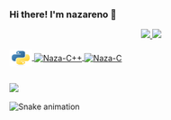 ### Hi there! I'm nazareno 👋

<div align="center">
  <a href="https://github.com/nazamath">
  <img height="180em" src="https://github-readme-stats.vercel.app/api?username=nazamath&show_icons=true&theme=dark&include_all_commits=true&count_private=true"/>
  <img height="180em" src="https://github-readme-stats.vercel.app/api/top-langs/?username=nazamath&layout=compact&langs_count=7&theme=dark"/>
</div>
<div style="display: inline_block"><br>
  <img align="center" alt="Naza-Python" height="30" width="40" src="https://raw.githubusercontent.com/devicons/devicon/master/icons/python/python-original.svg">
  <img align="center" alt="Naza-C++" height="30" width="40" src="https://cdn.jsdelivr.net/gh/devicons/devicon/icons/cplusplus/cplusplus-original.svg" >
  <img align="center" alt="Naza-C" height="30" width="40" src="https://cdn.jsdelivr.net/gh/devicons/devicon/icons/c/c-original.svg">
</div>
 
  ##
 
<div> 
  <a href = "mailto:nazarenomateus@gmail.com"><img src="https://img.shields.io/badge/-Gmail-%23333?style=for-the-badge&logo=gmail&logoColor=white" target="_blank"></a>
  <!-- href="https://www.linkedin.com/in/rafaella-ballerini-45875016a" target="_blank"><img src="https://img.shields.io/badge/-LinkedIn-%230077B5?style=for-the-badge&logo=linkedin&logoColor=white" target="_blank"></a> -->
         
  ![Snake animation](https://github.com/nazamath/nazamath/blob/output/github-contribution-grid-snake.svg)
 
</div>
